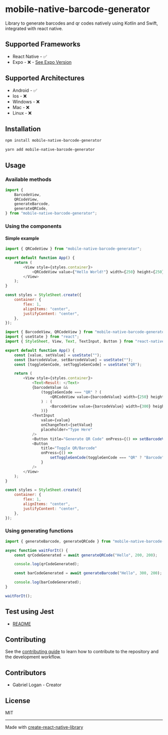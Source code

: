# mobile-native-barcode-generator

Library to generate barcodes and qr codes natively using Kotlin and Swift, integrated with react native.

## Supported Frameworks

- React Native - ✅
- Expo - ❌ - [See Expo Version](https://github.com/gabriel-logan/expo-barcode)

## Supported Architectures

- Android - ✅
- Ios - ❌
- Windows - ❌
- Mac - ❌
- Linux - ❌

## Installation

```sh
npm install mobile-native-barcode-generator
```

```sh
yarn add mobile-native-barcode-generator
```

## Usage

### Available methods

```js
import {
	BarcodeView,
	QRCodeView,
	generateBarcode,
	generateQRCode,
} from "mobile-native-barcode-generator";
```

### Using the components

#### Simple example

```js
import { QRCodeView } from "mobile-native-barcode-generator";

export default function App() {
	return (
		<View style={styles.container}>
			<QRCodeView value={"Hello World!"} width={250} height={250} />
		</View>
	);
}

const styles = StyleSheet.create({
	container: {
		flex: 1,
		alignItems: "center",
		justifyContent: "center",
	},
});
```

```js
import { BarcodeView, QRCodeView } from "mobile-native-barcode-generator";
import { useState } from "react";
import { StyleSheet, View, Text, TextInput, Button } from "react-native";

export default function App() {
	const [value, setValue] = useState("");
	const [barcodeValue, setBarcodeValue] = useState("");
	const [toggleGenCode, setToggleGenCode] = useState("QR");

	return (
		<View style={styles.container}>
			<Text>Result: </Text>
			{barcodeValue &&
				(toggleGenCode === "QR" ? (
					<QRCodeView value={barcodeValue} width={250} height={250} />
				) : (
					<BarcodeView value={barcodeValue} width={300} height={100} />
				))}
			<TextInput
				value={value}
				onChangeText={setValue}
				placeholder="Type Here"
			/>
			<Button title="Generate QR Code" onPress={() => setBarcodeValue(value)} />
			<Button
				title="Toggle QR/Barcode"
				onPress={() =>
					setToggleGenCode(toggleGenCode === "QR" ? "Barcode" : "QR")
				}
			/>
		</View>
	);
}

const styles = StyleSheet.create({
	container: {
		flex: 1,
		alignItems: "center",
		justifyContent: "center",
	},
});
```

### Using generating functions

```js
import { generateBarcode, generateQRCode } from "mobile-native-barcode-generator";

async function waitForIt() {
    const qrCodeGenerated = await generateQRCode("Hello", 200, 200);

    console.log(qrCodeGenerated);

    const barCodeGenerated = await generateBarcode("Hello", 300, 200);

    console.log(barCodeGenerated);
}

waitForIt();
```

## Test using Jest

- [README](https://github.com/gabriel-logan/mobile-native-barcode-generator/docs/TEST.md)

## Contributing

See the [contributing guide](CONTRIBUTING.md) to learn how to contribute to the repository and the development workflow.

## Contributors

- Gabriel Logan - Creator

## License

MIT

---

Made with [create-react-native-library](https://github.com/callstack/react-native-builder-bob)
